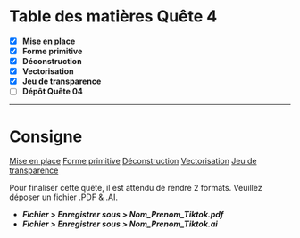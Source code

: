 # Table des matières Quête 4

- [x]  **Mise en place**
- [x]  **Forme primitive**
- [x]  **Déconstruction**
- [x]  **Vectorisation**
- [x]  **Jeu de transparence**
- [ ]  **Dépôt Quête 04**

---

# Consigne

[Mise en place](https://happy-comb-a9d.notion.site/Mise-en-place-86b7213cbe9642a6877720982db723fb)
[Forme primitive](https://happy-comb-a9d.notion.site/Nombre-d-or-aa24e37c5381414283d6a2ae7cfb4fbe)
[Déconstruction](https://happy-comb-a9d.notion.site/Construction-pt-1-5c82067264354f178701936f519803fc)
[Vectorisation](https://happy-comb-a9d.notion.site/Construction-pt-2-4e8a0690c3dd42bc94fd458daeb5d004)
[Jeu de transparence](https://happy-comb-a9d.notion.site/Colorisation-7b4a94dc604443508d54be27a7876429)

Pour finaliser cette quête, il est attendu de rendre 2 formats. Veuillez déposer un fichier .PDF & .AI.

- ***Fichier > Enregistrer sous > Nom_Prenom_Tiktok.pdf***
- ***Fichier > Enregistrer sous > Nom_Prenom_Tiktok.ai***